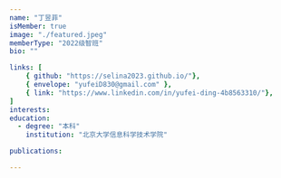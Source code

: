 ```yaml
---
name: "丁昱菲"
isMember: true
image: "./featured.jpeg"
memberType: "2022级智班"
bio: ""

links: [
    { github: "https://selina2023.github.io/"},
    { envelope: "yufeiD830@gmail.com" },
    { link: "https://www.linkedin.com/in/yufei-ding-4b8563310/"},
]
interests:
education:
  - degree: "本科"
    institution: "北京大学信息科学技术学院"

publications:

---
```



